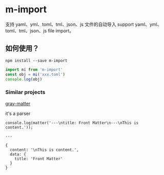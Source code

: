 # m-import

支持 yaml、yml、toml、tml、json、js 文件的自动导入
support yaml、yml、toml、tml、json、js file import。

## 如何使用？

```
npm install --save m-import
```

```js
import mi from 'm-import'
const obj = mi('xxx.toml')
console.log(obj)
```
### Similar projects

[gray-matter](https://github.com/jonschlinkert/gray-matter)

it's a parser

```
console.log(matter('---\ntitle: Front Matter\n---\nThis is content.'));

---

{
  content: '\nThis is content.',
  data: { 
    title: 'Front Matter' 
  } 
}
```
